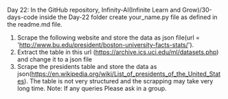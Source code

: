 Day 22: In the GitHub repository, Infinity-AI(Infinite Learn and Grow)/30-days-code inside the Day-22 folder create your_name.py file as defined in the readme.md file.
1. Scrape the following website and store the data as json file(url = 'http://www.bu.edu/president/boston-university-facts-stats/').
2. Extract the table in this url (https://archive.ics.uci.edu/ml/datasets.php) and change it to a json file
3. Scrape the presidents table and store the data as json(https://en.wikipedia.org/wiki/List_of_presidents_of_the_United_States). The table is not very structured and the scrapping may take very long time.
Note: If any queries Please ask in a group. 